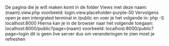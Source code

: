 De pagina die je wilt maken komt in de folder Views met deze naam: (naam).view.php voorbeeld: login.view.placeholder-purple-50
Vervolgens open je een intergrated terminal in /public en voer je het volgende in: php -S localhost:8000
Hierna kan je in de browser naar het volgende toegaan: localhost:8000/public?page=(naam) voorbeeld: localhost:8000/public?page=login
dit is geen live server dus om veranderingen te zien moet je refreshen
